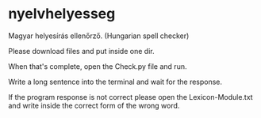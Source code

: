 # nyelvhelyesseg

Magyar helyesírás ellenőrző. (Hungarian spell checker)

Please download files and put inside one dir.

When that's complete, open the Check.py file and run.

Write a long sentence into the terminal and wait for the response.

If the program response is not correct please open the Lexicon-Module.txt and write inside the correct form of the wrong word.
